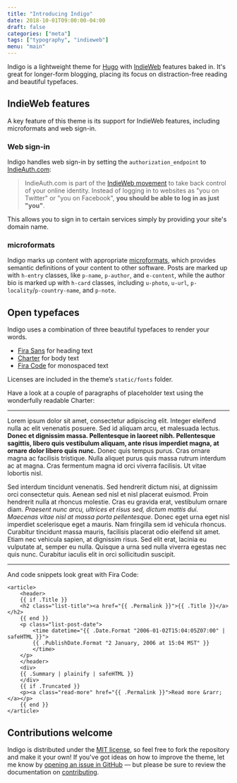 ```yaml
---
title: "Introducing Indigo"
date: 2018-10-01T09:00:00-04:00
draft: false
categories: ["meta"]
tags: ["typography", "indieweb"]
menu: "main"
---
```


Indigo is a lightweight theme for [Hugo][hugo] with [IndieWeb][indieweb] features baked in. It's great for longer-form blogging, placing its focus on distraction-free reading and beautiful typefaces.

<!--more-->

## IndieWeb features

A key feature of this theme is its support for IndieWeb features, including microformats and web sign-in.

### Web sign-in

Indigo handles web sign-in by setting the `authorization_endpoint` to [IndieAuth.com][indieauth]:

> IndieAuth.com is part of the [IndieWeb movement][why] to take back control of your online identity. Instead of logging in to websites as "you on Twitter" or "you on Facebook", **you should be able to log in as just "you"**.

This allows you to sign in to certain services simply by providing your site's domain name.

### microformats

Indigo marks up content with appropriate [microformats][mf2], which provides semantic definitions of your content to other software. Posts are marked up with `h-entry` classes, like `p-name`, `p-author`, and `e-content`, while the author bio is marked up with `h-card` classes, including `u-photo`, `u-url`, `p-locality`/`p-country-name`, and `p-note`.

## Open typefaces

Indigo uses a combination of three beautiful typefaces to render your words.

- [Fira Sans][fira-sans] for heading text
- [Charter][charter] for body text
- [Fira Code][fira-code] for monospaced text

Licenses are included in the theme’s `static/fonts` folder.

Have a look at a couple of paragraphs of placeholder text using the wonderfully readable Charter:

---
Lorem ipsum dolor sit amet, consectetur adipiscing elit. Integer eleifend nulla ac elit venenatis posuere. Sed id aliquam arcu, et malesuada lectus. **Donec et dignissim massa. Pellentesque in laoreet nibh. Pellentesque sagittis, libero quis vestibulum aliquam, ante risus imperdiet magna, at ornare dolor libero quis nunc.** Donec quis tempus purus. Cras ornare magna ac facilisis tristique. Nulla aliquet purus quis massa rutrum interdum ac at magna. Cras fermentum magna id orci viverra facilisis. Ut vitae lobortis nisl.

Sed interdum tincidunt venenatis. Sed hendrerit dictum nisi, at dignissim orci consectetur quis. Aenean sed nisl et nisl placerat euismod. Proin hendrerit nulla at rhoncus molestie. Cras eu gravida erat, vestibulum ornare diam. _Praesent nunc arcu, ultrices et risus sed, dictum mattis dui. Maecenas vitae nisl at massa porta pellentesque_. Donec eget urna eget nisl imperdiet scelerisque eget a mauris. Nam fringilla sem id vehicula rhoncus. Curabitur tincidunt massa mauris, facilisis placerat odio eleifend sit amet. Etiam nec vehicula sapien, at dignissim risus. Sed elit erat, lacinia eu vulputate at, semper eu nulla. Quisque a urna sed nulla viverra egestas nec quis nunc. Curabitur iaculis elit in orci sollicitudin suscipit.

---

And code snippets look great with Fira Code:

```
<article>
    <header>
    {{ if .Title }}
    <h2 class="list-title"><a href="{{ .Permalink }}">{{ .Title }}</a></h2>
    {{ end }}
    <p class="list-post-date">
        <time datetime="{{ .Date.Format "2006-01-02T15:04:05Z07:00" | safeHTML }}">
        {{ .PublishDate.Format "2 January, 2006 at 15:04 MST" }}
        </time>
    </p>
    </header>
    <div>
    {{ .Summary | plainify | safeHTML }}
    </div>
    {{ if .Truncated }}
    <p><a class="read-more" href="{{ .Permalink }}">Read more &rarr;</a></p>
    {{ end }}
</article>
```

## Contributions welcome

Indigo is distributed under the [MIT license][license], so feel free to fork the repository and make it your own! If you've got ideas on how to improve the theme, let me know by [opening an issue in GitHub](issue) — but please be sure to review the documentation on [contributing][contributing].

[hugo]: https://gohugo.io
[indieweb]: https://indieweb.org/
[indieauth]: https://indieauth.com
[why]: https://indieweb.org/why
[mf2]: http://microformats.org
[fira-sans]: https://bboxtype.com/typefaces/FiraSans/#!layout=specimen
[charter]: https://practicaltypography.com/charter.html
[fira-code]: https://github.com/tonsky/FiraCode
[license]: https://github.com/AngeloStavrow/indigo/blob/master/LICENSE.md
[issue]: https://github.com/AngeloStavrow/indigo/issues
[contributing]: https://github.com/AngeloStavrow/indigo/blob/master/CONTRIBUTING.md